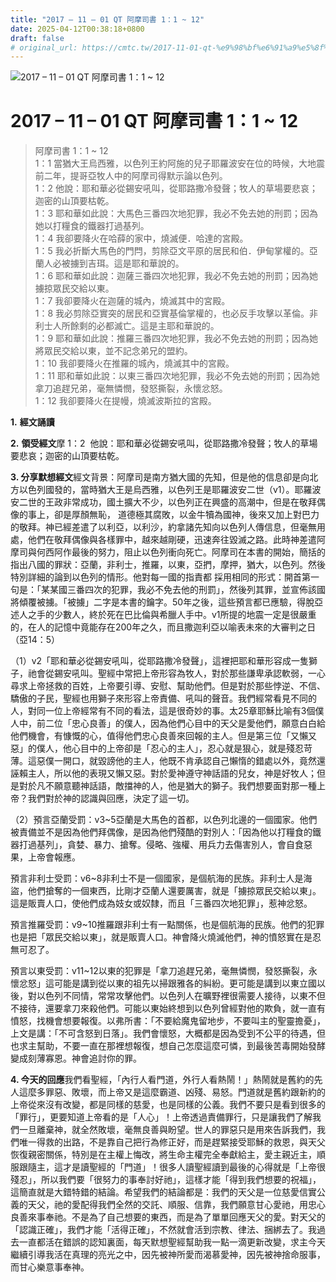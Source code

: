 ```yaml
---
title: "2017 – 11 – 01 QT 阿摩司書 1：1 ~ 12"
date: 2025-04-12T00:38:18+0800
draft: false
# original_url: https://cmtc.tw/2017-11-01-qt-%e9%98%bf%e6%91%a9%e5%8f%b8%e6%9b%b8-1%ef%bc%9a1-12
---
```


![2017 – 11 – 01 QT 阿摩司書 1：1 ~ 12](/images/qt.jpg   "2017 – 11 – 01 QT 阿摩司書 1：1 ~ 12")

# 2017 – 11 – 01 QT 阿摩司書 1：1 ~ 12

> 阿摩司書 1：1 ~ 12  
> 1：1 當猶大王烏西雅，以色列王約阿施的兒子耶羅波安在位的時候，大地震前二年，提哥亞牧人中的阿摩司得默示論以色列。  
> 1：2 他說：耶和華必從錫安吼叫，從耶路撒冷發聲；牧人的草場要悲哀；迦密的山頂要枯乾。  
> 1：3 耶和華如此說：大馬色三番四次地犯罪，我必不免去她的刑罰；因為她以打糧食的鐵器打過基列。  
> 1：4 我卻要降火在哈薛的家中，燒滅便．哈達的宮殿。  
> 1：5 我必折斷大馬色的門閂，剪除亞文平原的居民和伯．伊甸掌權的。亞蘭人必被擄到吉珥。這是耶和華說的。  
> 1：6 耶和華如此說：迦薩三番四次地犯罪，我必不免去她的刑罰；因為她擄掠眾民交給以東。  
> 1：7 我卻要降火在迦薩的城內，燒滅其中的宮殿。  
> 1：8 我必剪除亞實突的居民和亞實基倫掌權的，也必反手攻擊以革倫。非利士人所餘剩的必都滅亡。這是主耶和華說的。  
> 1：9 耶和華如此說：推羅三番四次地犯罪，我必不免去她的刑罰；因為她將眾民交給以東，並不記念弟兄的盟約。  
> 1：10 我卻要降火在推羅的城內，燒滅其中的宮殿。  
> 1：11 耶和華如此說：以東三番四次地犯罪，我必不免去她的刑罰；因為她拿刀追趕兄弟，毫無憐憫，發怒撕裂，永懷忿怒。  
> 1：12 我卻要降火在提幔，燒滅波斯拉的宮殿。

**1.** **經文誦讀**

**2.** **領受經文**摩 1：2  他說：耶和華必從錫安吼叫，從耶路撒冷發聲；牧人的草場要悲哀；迦密的山頂要枯乾。

**3. 分享默想經文**經文背景：阿摩司是南方猶大國的先知，但是他的信息卻是向北方以色列國發的，當時猶大王是烏西雅，以色列王是耶羅波安二世（v1）。耶羅波安二世的王政非常成功，國土擴大不少，以色列正在興盛的高潮中，但是在敬拜偶像的事上，卻是厚顏無恥， 道德極其腐敗，以金牛犢為國神，後來又加上對巴力的敬拜。神已經差遣了以利亞，以利沙，約拿諸先知向以色列人傳信息，但毫無用處，他們在敬拜偶像與各樣罪中，越來越剛硬，迅速奔往毀滅之路。此時神差遣阿摩司與何西阿作最後的努力，阻止以色列衝向死亡。阿摩司在本書的開始，簡括的指出八國的罪狀：亞蘭，非利士，推羅，以東，亞捫，摩押，猶大，以色列。然後特別詳細的論到以色列的情形。他對每一國的指責都 採用相同的形式：開首第一句是：「某某國三番四次的犯罪，我必不免去他的刑罰」，然後列其罪，並宣佈該國將傾覆被擄。「被擄」二字是本書的鑰字。50年之後，這些預言都已應驗，得脫亞述人之手的少數人，終於死在巴比倫與希臘人手中。v1所提的地震一定是很嚴重的，在人的記憶中竟能存在200年之久，而且撒迦利亞以喻表未來的大審判之日（亞14：5）

（1）v2「耶和華必從錫安吼叫，從耶路撒冷發聲」，這裡把耶和華形容成一隻獅子，祂會從錫安吼叫。聖經中常把上帝形容為牧人，對於那些謙卑承認軟弱，一心尋求上帝拯救的百姓，上帝要引導、安慰、幫助他們。但是對於那些悖逆、不信、驕傲的子民，聖經也用獅子來形容上帝責備、吼叫的聲音。我們經常看見不同的人，對同一位上帝經常有不同的看法，這是很奇妙的事。太25章耶穌比喻有3個僕人中，前二位「忠心良善」的僕人，因為他們心目中的天父是愛他們，願意白白給他們機會，有慷慨的心，值得他們忠心良善來回報的主人。但是第三位「又懶又惡」的僕人，他心目中的上帝卻是「忍心的主人」，忍心就是狠心，就是殘忍苛薄。這惡僕一開口，就毀謗他的主人，他既不肯承認自己懶惰的錯處以外，竟然還誣賴主人，所以他的表現又懶又惡。對於愛神遵守神話語的兒女，神是好牧人；但是對於凡不願意聽神話語，敵擋神的人，他是猶大的獅子。我們想要面對那一種上帝？我們對於神的認識與回應，決定了這一切。

（2）預言亞蘭受罰：v3~5亞蘭是大馬色的首都，以色列北邊的一個國家。他們被責備並不是因為他們拜偶像，是因為他們殘酷的對別人：「因為他以打糧食的鐵器打過基列」，貪婪、暴力、搶奪。侵略、強權、用兵力去傷害別人，會自食惡果，上帝會報應。

預言非利士受罰：v6~8非利士不是一個國家，是個航海的民族。非利士人是海盜，他們搶奪的一個東西，比剛才亞蘭人還要厲害，就是「擄掠眾民交給以東」。這是販賣人口，使他們成為妓女或奴隸，而且「三番四次地犯罪」，惹神忿怒。

預言推羅受罰：v9~10推羅跟非利士有一點關係，也是個航海的民族。他們的犯罪也是把「眾民交給以東」，就是販賣人口。神會降火燒滅他們，神的憤怒實在是忍無可忍了。

預言以東受罰：v11~12以東的犯罪是「拿刀追趕兄弟，毫無憐憫，發怒撕裂，永懷忿怒」這可能是講到從以東的祖先以掃跟雅各的糾紛。更可能是講到以東立國以後，對以色列不同情，常常攻擊他們。以色列人在曠野裡很需要人接待，以東不但不接待，還要拿刀來殺他們。可能以東始終想到以色列曾經對他的欺負，就一直有憤怒，找機會想要報復。以弗所書：「不要給魔鬼留地步，不要叫主的聖靈擔憂」，上文是講：「不可含怒到日落」。我們會懷怒，大概都是因為受到不公平的待遇，但也求主幫助，不要一直在那裡想報復，想自己怎麼這麼可憐，到最後苦毒開始發酵變成刻薄寡恩。神會追討你的罪。

**4. 今天的回應**我們看聖經，「內行人看門道，外行人看熱鬧！」熱鬧就是舊約的先人這麼多罪惡、敗壞，而上帝又是這麼霸道、凶殘、易怒。門道就是舊約跟新約的上帝從來沒有改變，都是同樣的慈愛，也是同樣的公義。我們不要只是看到很多的「罪行」，更要知道上帝看的是「人心」！上帝透過責備罪行，只是讓我們了解我們一旦離棄神，就全然敗壞，毫無良善與盼望。世人的罪惡只是用來告訴我們，我們唯一得救的出路，不是靠自己把行為修正好，而是趕緊接受耶穌的救恩，與天父恢復親密關係，特別是在主權上悔改，將生命主權完全奉獻給主，愛主親近主，順服跟隨主，這才是讀聖經的「門道」！很多人讀聖經讀到最後的心得就是「上帝很殘忍」，所以我們要「很努力的事奉討好祂」，這樣才能「得到我們想要的祝福」，這簡直就是大錯特錯的結論。希望我們的結論都是：我們的天父是一位慈愛信實公義的天父，祂的愛配得我們全然的交託、順服、信靠，我們願意甘心愛祂，用忠心良善來事奉祂。不是為了自己想要的東西，而是為了單單回應天父的愛。對天父的「認識正確」，我們才能「活得正確」，不然就會活到宗教、律法、捆綁去了。我過去一直都活在錯誤的認知裏面，每天默想聖經幫助我一點一滴更新改變，求主今天繼續引導我活在真理的亮光之中，因先被神所愛而渴慕愛神，因先被神捨命服事，而甘心樂意事奉神。